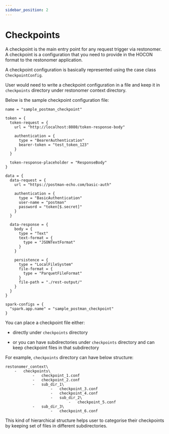 ```yaml
---
sidebar_position: 2
---
```


# Checkpoints

A checkpoint is the main entry point for any request trigger via restonomer.
A checkpoint is a configuration that you need to provide in the HOCON format to the restonomer application.

A checkpoint configuration is basically represented using the case class `CheckpointConfig`.

User would need to write a checkpoint configuration in a file and keep it in `checkpoints` directory under restonomer context directory.

Below is the sample checkpoint configuration file:

```hocon
name = "sample_postman_checkpoint"

token = {
  token-request = {
    url = "http://localhost:8080/token-response-body"

    authentication = {
      type = "BearerAuthentication"
      bearer-token = "test_token_123"
    }
  }

  token-response-placeholder = "ResponseBody"
}

data = {
  data-request = {
    url = "https://postman-echo.com/basic-auth"

    authentication = {
      type = "BasicAuthentication"
      user-name = "postman"
      password = "token[$.secret]"
    }
  }

  data-response = {
    body = {
      type = "Text"
      text-format = {
        type = "JSONTextFormat"
      }
    }

    persistence = {
      type = "LocalFileSystem"
      file-format = {
        type = "ParquetFileFormat"
      }
      file-path = "./rest-output/"
    }
  }
}

spark-configs = {
  "spark.app.name" = "sample_postman_checkpoint"
}
```

You can place a checkpoint file either:

* directly under `checkpoints` directory

* or you can have subdirectories under `checkpoints` directory and can keep checkpoint files in that subdirectory

For example, `checkpoints` directory can have below structure:

```text
restonomer_context\
    -   checkpoints\
            -   checkpoint_1.conf
            -   checkpoint_2.conf
            -   sub_dir_1\
                    -   checkpoint_3.conf
                    -   checkpoint_4.conf
                    -   sub_dir_2\
                            -   checkpoint_5.conf
            -   sub_dir_3\
                    -   checkpoint_6.conf
```

This kind of hierarchical structure helps user to categorise their checkpoints by keeping set of files in different subdirectories.
